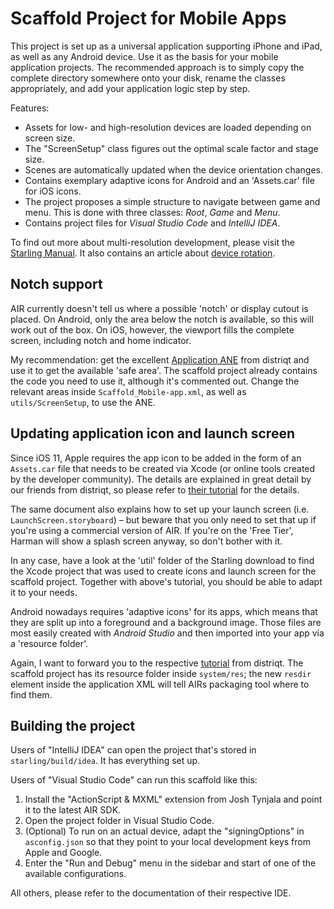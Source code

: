 Scaffold Project for Mobile Apps
================================

This project is set up as a universal application supporting iPhone and iPad, as well as any Android device.
Use it as the basis for your mobile application projects.
The recommended approach is to simply copy the complete directory somewhere onto your disk, rename the classes appropriately, and add your application logic step by step.

Features:

* Assets for low- and high-resolution devices are loaded depending on screen size.
* The "ScreenSetup" class figures out the optimal scale factor and stage size.
* Scenes are automatically updated when the device orientation changes.
* Contains exemplary adaptive icons for Android and an 'Assets.car' file for iOS icons.
* The project proposes a simple structure to navigate between game and menu.
  This is done with three classes: _Root_, _Game_ and _Menu_.
* Contains project files for _Visual Studio Code_ and _IntelliJ IDEA_.

To find out more about multi-resolution development, please visit the [Starling Manual][1].
It also contains an article about [device rotation][2].

[1]: https://manual.starling-framework.org/en/#_multi_resolution_development
[2]: https://manual.starling-framework.org/en/#_device_rotation

## Notch support

AIR currently doesn't tell us where a possible 'notch' or display cutout is placed.
On Android, only the area below the notch is available, so this will work out of the box.
On iOS, however, the viewport fills the complete screen, including notch and home indicator.

My recommendation: get the excellent [Application ANE][3] from distriqt and use it to get the available 'safe area'.
The scaffold project already contains the code you need to use it, although it's commented out.
Change the relevant areas inside `Scaffold_Mobile-app.xml`, as well as `utils/ScreenSetup`, to use the ANE.

[3]: https://airnativeextensions.com/extension/com.distriqt.Application

## Updating application icon and launch screen

Since iOS 11, Apple requires the app icon to be added in the form of an `Assets.car` file that needs to be created via Xcode (or online tools created by the developer community). The details are explained in great detail by our friends from distriqt, so please refer to [their tutorial][4] for the details.

The same document also explains how to set up your launch screen (i.e. `LaunchScreen.storyboard`) – but beware that you only need to set that up if you're using a commercial version of AIR. If you're on the 'Free Tier', Harman will show a splash screen anyway, so don't bother with it.

In any case, have a look at the 'util' folder of the Starling download to find the Xcode project that was used to create icons and launch screen for the scaffold project.
Together with above's tutorial, you should be able to adapt it to your needs.

Android nowadays requires 'adaptive icons' for its apps, which means that they are split up into a foreground and a background image.
Those files are most easily created with _Android Studio_ and then imported into your app via a 'resource folder'.

Again, I want to forward you to the respective [tutorial][5] from distriqt.
The scaffold project has its resource folder inside `system/res`; the new `resdir` element inside the application XML will tell AIRs packaging tool where to find them.

[4]: https://docs.airnativeextensions.com/docs/tutorials/ios-icons-assets-car
[5]: https://docs.airnativeextensions.com/docs/tutorials/android-adaptive-icons

## Building the project

Users of "IntelliJ IDEA" can open the project that's stored in `starling/build/idea`.
It has everything set up.

Users of "Visual Studio Code" can run this scaffold like this:

1. Install the "ActionScript & MXML" extension from Josh Tynjala and point it to the latest AIR SDK.
2. Open the project folder in Visual Studio Code.
3. (Optional) To run on an actual device, adapt the "signingOptions" in `asconfig.json` so that they point to your local development keys from Apple and Google.
4. Enter the "Run and Debug" menu in the sidebar and start of one of the available configurations.

All others, please refer to the documentation of their respective IDE.
